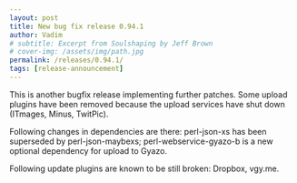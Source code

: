 ```yaml
---
layout: post
title: New bug fix release 0.94.1
author: Vadim
# subtitle: Excerpt from Soulshaping by Jeff Brown
# cover-img: /assets/img/path.jpg
permalink: /releases/0.94.1/
tags: [release-announcement]
---
```


This is another bugfix release implementing further patches. Some upload plugins have been removed because the upload services have shut down (ITmages, Minus, TwitPic).

Following changes in dependencies are there: perl-json-xs has been superseded by perl-json-maybexs; perl-webservice-gyazo-b is a new optional dependency for upload to Gyazo.

Following update plugins are known to be still broken: Dropbox, vgy.me.
